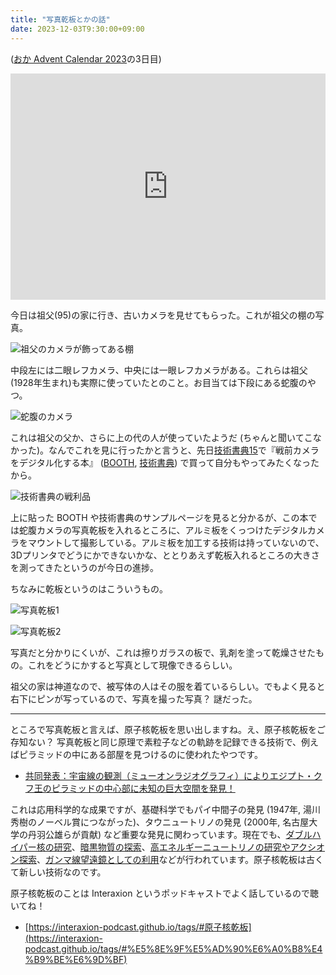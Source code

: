 ```yaml
---
title: "写真乾板とかの話"
date: 2023-12-03T9:30:00+09:00
---
```


([おか Advent Calendar 2023](https://adventar.org/calendars/9232)の3日目)

<div style="text-align: center;">
<iframe src="https://adventar.org/calendars/9232/embed" width="100%" height="362" frameborder="0" loading="lazy"></iframe>
</div>

今日は祖父(95)の家に行き、古いカメラを見せてもらった。これが祖父の棚の写真。

![祖父のカメラが飾ってある棚](/blog/images/1203/1000012276_33.jpg)

中段左には二眼レフカメラ、中央には一眼レフカメラがある。これらは祖父(1928年生まれ)も実際に使っていたとのこと。お目当ては下段にある蛇腹のやつ。

![蛇腹のカメラ](/blog/images/1203/1000012271_33.jpg)

これは祖父の父か、さらに上の代の人が使っていたようだ (ちゃんと聞いてこなかった)。なんでこれを見に行ったかと言うと、先日[技術書典15](https://techbookfest.org/event/tbf15)で『戦前カメラをデジタル化する本』 ([BOOTH](https://booth.pm/ja/items/5004151), [技術書典](https://techbookfest.org/product/uQtucmc4mF1UpA3X4j9auU)) で買って自分もやってみたくなったから。

![技術書典の戦利品](/blog/images/1203/1000011699_33.jpg)

上に貼った BOOTH や技術書典のサンプルページを見ると分かるが、この本では蛇腹カメラの写真乾板を入れるところに、アルミ板をくっつけたデジタルカメラをマウントして撮影している。アルミ板を加工する技術は持っていないので、3Dプリンタでどうにかできないかな、ととりあえず乾板入れるところの大きさを測ってきたというのが今日の進捗。

ちなみに乾板というのはこういうもの。

![写真乾板1](/blog/images/1203/1000012272_33.jpg)

![写真乾板2](/blog/images/1203/1000012274_33.jpg)

写真だと分かりにくいが、これは擦りガラスの板で、乳剤を塗って乾燥させたもの。これをどうにかすると写真として現像できるらしい。

祖父の家は神道なので、被写体の人はその服を着ているらしい。でもよく見ると右下にピンが写っているので、写真を撮った写真？ 謎だった。

---

ところで写真乾板と言えば、原子核乾板を思い出しますね。え、原子核乾板をご存知ない？ 写真乾板と同じ原理で素粒子などの軌跡を記録できる技術で、例えばピラミッドの中にある部屋を見つけるのに使われたやつです。

- [共同発表：宇宙線の観測（ミューオンラジオグラフィ）によりエジプト・クフ王のピラミッドの中心部に未知の巨大空間を発見！](https://www.jst.go.jp/pr/announce/20171106/index.html)

これは応用科学的な成果ですが、基礎科学でもパイ中間子の発見 (1947年, 湯川秀樹のノーベル賞につながった)、タウニュートリノの発見 (2000年, 名古屋大学の丹羽公雄らが貢献) など重要な発見に関わっています。現在でも、[ダブルハイパー核の研究](https://www1.gifu-u.ac.jp/~physics/Nakazawa/hypernuclei/)、[暗黒物質の探索](https://flab.phys.nagoya-u.ac.jp/2011/experiment/dm/newsdmref/)、[高エネルギーニュートリノの研究やアクシオン探索](https://faser.kek.jp/faser.html)、[ガンマ線望遠鏡としての利用](https://neweb.h.kobe-u.ac.jp/labo/aoki/graine.html)などが行われています。原子核乾板は古くて新しい技術なのです。

原子核乾板のことは Interaxion というポッドキャストでよく話しているので聴いてね！

- [https://interaxion-podcast.github.io/tags/#原子核乾板](https://interaxion-podcast.github.io/tags/#%E5%8E%9F%E5%AD%90%E6%A0%B8%E4%B9%BE%E6%9D%BF)
